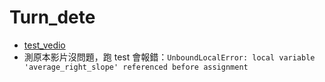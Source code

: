 # Turn_dete

- [test_vedio](https://drive.google.com/file/d/1HTwnNWvg6wlIjDoe6LveKeB_iZrf78OQ/view?usp=sharing)
- 測原本影片沒問題，跑 test 會報錯：```UnboundLocalError: local variable 'average_right_slope' referenced before assignment```
